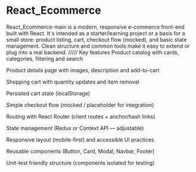 # React_Ecommerce
React_Ecommerce-main is a modern, responsive e-commerce front-end built with React. It's intended as a starter/learning project or a basis for a small store: product listing, cart, checkout flow (mocked), and basic state management. Clean structure and common tools make it easy to extend or plug into a real backend.
/////
Key features
Product catalog with cards, categories, filtering and search

Product details page with images, description and add-to-cart

Shopping cart with quantity updates and item removal

Persisted cart state (localStorage)

Simple checkout flow (mocked / placeholder for integration)

Routing with React Router (client routes + anchor/hash links)

State management (Redux or Context API — adjustable)

Responsive layout (mobile-first) and accessible UI practices

Reusable components (Button, Card, Modal, Navbar, Footer)

Unit-test friendly structure (components isolated for testing)




